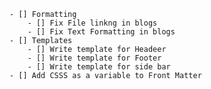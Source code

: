 
    - [] Formatting
        - [] Fix File linkng in blogs
        - [] Fix Text Formatting in blogs
    - [] Templates
        - [] Write template for Headeer
        - [] Write template for Footer
        - [] Write template for side bar
    - [] Add CSSS as a variable to Front Matter


